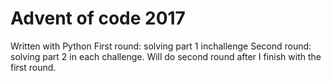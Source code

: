 # Advent of code 2017
Written with Python
First round: solving part 1 inchallenge
Second round: solving part 2 in each challenge. Will do second round after I finish with the first round.
